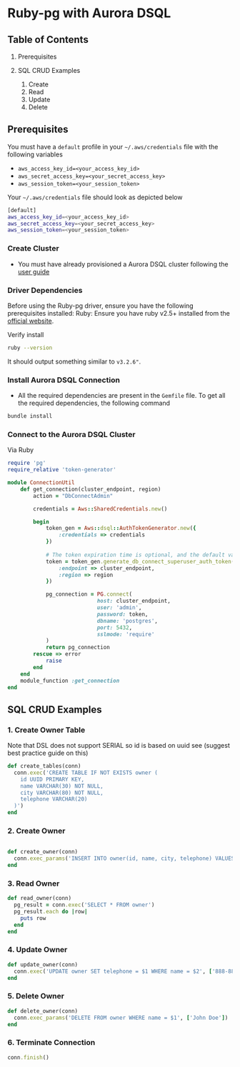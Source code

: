 # Ruby-pg with Aurora DSQL

## Table of Contents

1. Prerequisites

2. SQL CRUD Examples
   1. Create
   2. Read
   3. Update
   4. Delete

## Prerequisites

You must have a `default` profile in your `~/.aws/credentials` file with the following variables
  * `aws_access_key_id=<your_access_key_id>`
  * `aws_secret_access_key=<your_secret_access_key>`
  * `aws_session_token=<your_session_token>`

Your `~/.aws/credentials` file should look as depicted below

```bash
[default]
aws_access_key_id=<your_access_key_id>
aws_secret_access_key=<your_secret_access_key>
aws_session_token=<your_session_token>
```

### Create Cluster

* You must have already provisioned a Aurora DSQL cluster following the [user guide](TBD)

### Driver Dependencies

Before using the Ruby-pg driver, ensure you have the following prerequisites installed:
Ruby: Ensure you have ruby v2.5+ installed from the [official website](https://www.ruby-lang.org/en/documentation/installation/).

Verify install

```bash
ruby --version
```

It should output something similar to `v3.2.6"`.

### Install Aurora DSQL Connection

- All the required dependencies are present in the `Gemfile` file. To get all the required dependencies, the following command

```bash
bundle install
```

### Connect to the Aurora DSQL Cluster

Via Ruby

```ruby
require 'pg'
require_relative 'token-generator'

module ConnectionUtil
    def get_connection(cluster_endpoint, region)
        action = "DbConnectAdmin"

        credentials = Aws::SharedCredentials.new()

        begin
            token_gen = Aws::dsql::AuthTokenGenerator.new({
                :credentials => credentials
            })
        
            # The token expiration time is optional, and the default value 900 seconds
            token = token_gen.generate_db_connect_superuser_auth_token({
                :endpoint => cluster_endpoint,
                :region => region
            })

            pg_connection = PG.connect(
                            host: cluster_endpoint,
                            user: 'admin',
                            password: token,
                            dbname: 'postgres',
                            port: 5432,
                            sslmode: 'require'
            )
            return pg_connection
        rescue => error
            raise
        end
    end
    module_function :get_connection
end
```

## SQL CRUD Examples

### 1. Create Owner Table

Note that DSL does not support SERIAL so id is based on uuid see (suggest best practice guide on this)

```ruby
def create_tables(conn)
  conn.exec('CREATE TABLE IF NOT EXISTS owner (
    id UUID PRIMARY KEY,
    name VARCHAR(30) NOT NULL,
    city VARCHAR(80) NOT NULL,
    telephone VARCHAR(20)
  )')
end
```

### 2. Create Owner

```ruby

def create_owner(conn)
  conn.exec_params('INSERT INTO owner(id, name, city, telephone) VALUES($1, $2, $3, $4)', [SecureRandom.uuid, 'John Doe', 'Las Vegas', '555-555-5555'])
end
```

### 3. Read Owner

```ruby
def read_owner(conn)
  pg_result = conn.exec('SELECT * FROM owner')
  pg_result.each do |row|
    puts row
  end
end
```

### 4. Update Owner

```ruby
def update_owner(conn)
  conn.exec('UPDATE owner SET telephone = $1 WHERE name = $2', ['888-888-8888', 'John Doe'])
end
```

### 5. Delete Owner

```ruby
def delete_owner(conn)
  conn.exec_params('DELETE FROM owner WHERE name = $1', ['John Doe'])
end
```

### 6. Terminate Connection

```ruby
conn.finish()
```
